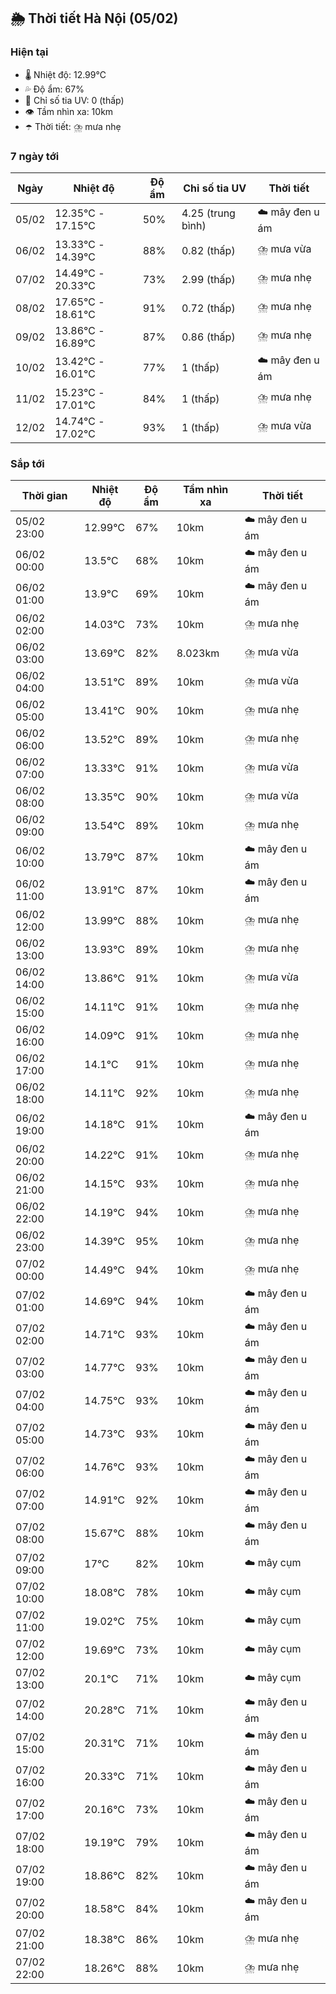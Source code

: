 ## 🌦️ Thời tiết Hà Nội (05/02)

### Hiện tại

- 🌡️ Nhiệt độ: 12.99℃
- 💦 Độ ẩm: 67%
- 🌟 Chỉ số tia UV: 0 (thấp)
- 👁️ Tầm nhìn xa: 10km
- ☂️ Thời tiết: ⛈️ mưa nhẹ

### 7 ngày tới

| Ngày | Nhiệt độ | Độ ẩm | Chỉ số tia UV | Thời tiết |
| --- | --- | --- | --- | --- |
| 05/02 | 12.35℃ - 17.15℃ | 50% | 4.25 (trung bình) | ☁️ mây đen u ám |
| 06/02 | 13.33℃ - 14.39℃ | 88% | 0.82 (thấp) | ⛈️ mưa vừa |
| 07/02 | 14.49℃ - 20.33℃ | 73% | 2.99 (thấp) | ⛈️ mưa nhẹ |
| 08/02 | 17.65℃ - 18.61℃ | 91% | 0.72 (thấp) | ⛈️ mưa nhẹ |
| 09/02 | 13.86℃ - 16.89℃ | 87% | 0.86 (thấp) | ⛈️ mưa nhẹ |
| 10/02 | 13.42℃ - 16.01℃ | 77% | 1 (thấp) | ☁️ mây đen u ám |
| 11/02 | 15.23℃ - 17.01℃ | 84% | 1 (thấp) | ⛈️ mưa nhẹ |
| 12/02 | 14.74℃ - 17.02℃ | 93% | 1 (thấp) | ⛈️ mưa vừa |

### Sắp tới

| Thời gian | Nhiệt độ | Độ ẩm | Tầm nhìn xa | Thời tiết |
| --- | --- | --- | --- | --- |
| 05/02 23:00 | 12.99℃ | 67% | 10km | ☁️ mây đen u ám |
| 06/02 00:00 | 13.5℃ | 68% | 10km | ☁️ mây đen u ám |
| 06/02 01:00 | 13.9℃ | 69% | 10km | ☁️ mây đen u ám |
| 06/02 02:00 | 14.03℃ | 73% | 10km | ⛈️ mưa nhẹ |
| 06/02 03:00 | 13.69℃ | 82% | 8.023km | ⛈️ mưa vừa |
| 06/02 04:00 | 13.51℃ | 89% | 10km | ⛈️ mưa vừa |
| 06/02 05:00 | 13.41℃ | 90% | 10km | ⛈️ mưa nhẹ |
| 06/02 06:00 | 13.52℃ | 89% | 10km | ⛈️ mưa nhẹ |
| 06/02 07:00 | 13.33℃ | 91% | 10km | ⛈️ mưa vừa |
| 06/02 08:00 | 13.35℃ | 90% | 10km | ⛈️ mưa vừa |
| 06/02 09:00 | 13.54℃ | 89% | 10km | ⛈️ mưa nhẹ |
| 06/02 10:00 | 13.79℃ | 87% | 10km | ☁️ mây đen u ám |
| 06/02 11:00 | 13.91℃ | 87% | 10km | ☁️ mây đen u ám |
| 06/02 12:00 | 13.99℃ | 88% | 10km | ⛈️ mưa nhẹ |
| 06/02 13:00 | 13.93℃ | 89% | 10km | ⛈️ mưa nhẹ |
| 06/02 14:00 | 13.86℃ | 91% | 10km | ⛈️ mưa vừa |
| 06/02 15:00 | 14.11℃ | 91% | 10km | ⛈️ mưa nhẹ |
| 06/02 16:00 | 14.09℃ | 91% | 10km | ⛈️ mưa nhẹ |
| 06/02 17:00 | 14.1℃ | 91% | 10km | ⛈️ mưa nhẹ |
| 06/02 18:00 | 14.11℃ | 92% | 10km | ⛈️ mưa nhẹ |
| 06/02 19:00 | 14.18℃ | 91% | 10km | ☁️ mây đen u ám |
| 06/02 20:00 | 14.22℃ | 91% | 10km | ⛈️ mưa nhẹ |
| 06/02 21:00 | 14.15℃ | 93% | 10km | ⛈️ mưa nhẹ |
| 06/02 22:00 | 14.19℃ | 94% | 10km | ⛈️ mưa nhẹ |
| 06/02 23:00 | 14.39℃ | 95% | 10km | ⛈️ mưa nhẹ |
| 07/02 00:00 | 14.49℃ | 94% | 10km | ⛈️ mưa nhẹ |
| 07/02 01:00 | 14.69℃ | 94% | 10km | ☁️ mây đen u ám |
| 07/02 02:00 | 14.71℃ | 93% | 10km | ☁️ mây đen u ám |
| 07/02 03:00 | 14.77℃ | 93% | 10km | ☁️ mây đen u ám |
| 07/02 04:00 | 14.75℃ | 93% | 10km | ☁️ mây đen u ám |
| 07/02 05:00 | 14.73℃ | 93% | 10km | ☁️ mây đen u ám |
| 07/02 06:00 | 14.76℃ | 93% | 10km | ☁️ mây đen u ám |
| 07/02 07:00 | 14.91℃ | 92% | 10km | ☁️ mây đen u ám |
| 07/02 08:00 | 15.67℃ | 88% | 10km | ☁️ mây đen u ám |
| 07/02 09:00 | 17℃ | 82% | 10km | ☁️ mây cụm |
| 07/02 10:00 | 18.08℃ | 78% | 10km | ☁️ mây cụm |
| 07/02 11:00 | 19.02℃ | 75% | 10km | ☁️ mây cụm |
| 07/02 12:00 | 19.69℃ | 73% | 10km | ☁️ mây cụm |
| 07/02 13:00 | 20.1℃ | 71% | 10km | ☁️ mây cụm |
| 07/02 14:00 | 20.28℃ | 71% | 10km | ☁️ mây đen u ám |
| 07/02 15:00 | 20.31℃ | 71% | 10km | ☁️ mây đen u ám |
| 07/02 16:00 | 20.33℃ | 71% | 10km | ☁️ mây đen u ám |
| 07/02 17:00 | 20.16℃ | 73% | 10km | ☁️ mây đen u ám |
| 07/02 18:00 | 19.19℃ | 79% | 10km | ☁️ mây đen u ám |
| 07/02 19:00 | 18.86℃ | 82% | 10km | ☁️ mây đen u ám |
| 07/02 20:00 | 18.58℃ | 84% | 10km | ☁️ mây đen u ám |
| 07/02 21:00 | 18.38℃ | 86% | 10km | ⛈️ mưa nhẹ |
| 07/02 22:00 | 18.26℃ | 88% | 10km | ⛈️ mưa nhẹ |

